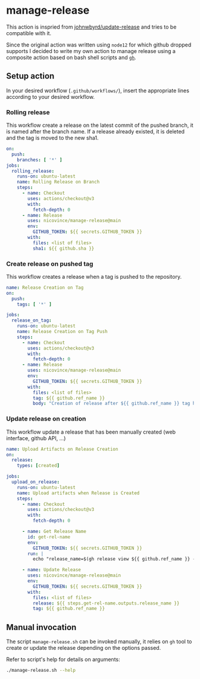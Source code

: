 # manage-release

This action is inspried from [johnwbyrd/update-release](https://github.com/johnwbyrd/update-release) and tries to be compatible with it.

Since the original action was written using `node12` for which github dropped supports I decided to write my own action to manage release using a composite action based on bash shell scripts and [`gh`](https://cli.github.com/).

## Setup action
In your desired workflow (`.github/workflows/`), insert the appropriate lines according to your desired workflow.

### Rolling release
This workflow create a release on the latest commit of the pushed branch, it is named after the branch name. If a release already existed, it is deleted and the tag is moved to the new sha1.
```yaml
on:
  push:
    branches: [ '*' ]
jobs:
  rolling_release:
    runs-on: ubuntu-latest
    name: Rolling Release on Branch
    steps:
      - name: Checkout
        uses: actions/checkout@v3
        with:
          fetch-depth: 0
      - name: Release
        uses: nicovince/manage-release@main
        env:
          GITHUB_TOKEN: ${{ secrets.GITHUB_TOKEN }}
        with:
          files: <list of files>
          sha1: ${{ github.sha }}
```

### Create release on pushed tag
This workflow creates a release when a tag is pushed to the repository.

```yaml
name: Release Creation on Tag
on:
  push:
    tags: [ '*' ]

jobs:
  release_on_tag:
    runs-on: ubuntu-latest
    name: Release Creation on Tag Push
    steps:
      - name: Checkout
        uses: actions/checkout@v3
        with:
          fetch-depth: 0
      - name: Release
        uses: nicovince/manage-release@main
        env:
          GITHUB_TOKEN: ${{ secrets.GITHUB_TOKEN }}
        with:
          files: <list of files>
          tag: ${{ github.ref_name }}
          body: "Creation of release after ${{ github.ref_name }} tag has been pushed to repository."
```

### Update release on creation
This workflow update a release that has been manually created (web interface, github API, ...)

```yaml
name: Upload Artifacts on Release Creation
on:
  release:
    types: [created]

jobs:
  upload_on_release:
    runs-on: ubuntu-latest
    name: Upload artifacts when Release is Created
    steps:
      - name: Checkout
        uses: actions/checkout@v3
        with:
          fetch-depth: 0

      - name: Get Release Name
        id: get-rel-name
        env:
          GITHUB_TOKEN: ${{ secrets.GITHUB_TOKEN }}
        run: |
          echo "release_name=$(gh release view ${{ github.ref_name }} --json 'name' -q '.[]')" >> $GITHUB_OUTPUT

      - name: Update Release
        uses: nicovince/manage-release@main
        env:
          GITHUB_TOKEN: ${{ secrets.GITHUB_TOKEN }}
        with:
          files: <list of files>
          release: ${{ steps.get-rel-name.outputs.release_name }}
          tag: ${{ github.ref_name }}
```

## Manual invocation
The script `manage-release.sh` can be invoked manually, it relies on `gh` tool to create or update the release depending on the options passed.

Refer to script's help for details on arguments:

```bash
./manage-release.sh --help
```
